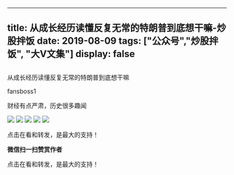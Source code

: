 
---
title:   从成长经历读懂反复无常的特朗普到底想干嘛-炒股拌饭
date: 2019-08-09
tags: ["公众号","炒股拌饭", "大V文集"]
display: false
---


## 



从成长经历读懂反复无常的特朗普到底想干嘛




fansboss1




财经有点严肃，历史很多趣闻






<img class="rich_pages" data-ratio="0.5854241338112306" data-s="300,640" src="https://mmbiz.qpic.cn/mmbiz_png/tnE2st4BmibYJ131WuzDzP0Yib518pxuOl6KXicPutMDhJTxGtd55NYkB3kk26ufOcJkUZfcwvsVmRzC83iaJexibXQ/640?wx_fmt=png" data-type="png" data-w="837" style=""/>

<img class="rich_pages" data-ratio="0.6627318718381113" data-s="300,640" src="https://mmbiz.qpic.cn/mmbiz_png/tnE2st4BmibYJ131WuzDzP0Yib518pxuOlRD13YQGsfvXHC811eR6TGgVicLmPXk8JgCFmtcpdymOD6ctAJI4ZuFw/640?wx_fmt=png" data-type="png" data-w="593" style=""/>

<img class="rich_pages" data-ratio="0.675263774912075" data-s="300,640" src="https://mmbiz.qpic.cn/mmbiz_png/tnE2st4BmibYJ131WuzDzP0Yib518pxuOlXag8tLAkqkicAhre2FQC6oWv5T3Lu3tTTzUk1nlicgUib9CjkPlTYBA6w/640?wx_fmt=png" data-type="png" data-w="853" style=""/>

<img class="rich_pages" data-ratio="0.5627240143369175" data-s="300,640" src="https://mmbiz.qpic.cn/mmbiz_png/tnE2st4BmibYJ131WuzDzP0Yib518pxuOl5EbIEQlIKHsgHmneoliaibh4dPRnLbxib74wguxPRFjnQImZMhvCqqoLg/640?wx_fmt=png" data-type="png" data-w="837" style=""/>

<img class="rich_pages" data-ratio="0.594758064516129" data-s="300,640" src="https://mmbiz.qpic.cn/mmbiz_png/tnE2st4BmibYJ131WuzDzP0Yib518pxuOlmEmmo0uKtHnpg1uTLzjzicl8U0jiaVvPwvIEf474XmNYo8xK3AU5y5RQ/640?wx_fmt=png" data-type="png" data-w="496" style=""/>

点击在看和转发，是最大的支持！


**微信扫一扫赞赏作者**






点击在看和转发，是最大的支持！








